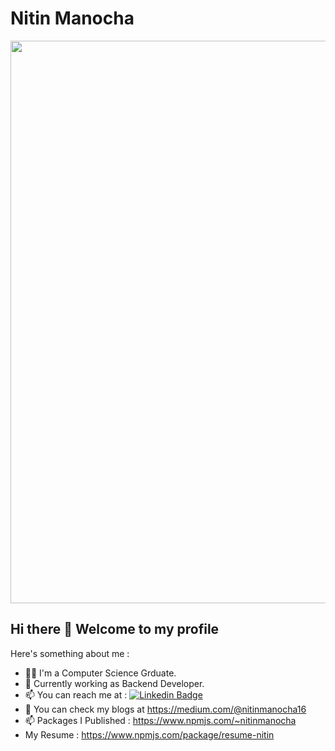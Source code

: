 

<!--
**nitinmanocha/nitinmanocha** is a ✨ _special_ ✨ repository because its `README.md` (this file) appears on your GitHub profile.

Here are some ideas to get you started:

- 🔭 I’m currently working on ...
- 🌱 I’m currently learning ...
- 👯 I’m looking to collaborate on ...
- 🤔 I’m looking for help with ...
-  Ask me about ...
- 📫 How to reach me: ...
- 😄 Pronouns: ...
- ⚡ Fun fact: ...
-->
# Nitin Manocha 
<img src="https://i.gifer.com/5eKX.gif" width="900">

## Hi there 👋  Welcome to my profile

Here's something about me :

- 💁‍♀️ I'm a Computer Science Grduate.
- 📖 Currently working as Backend Developer. 
- 📫 You can reach me at : [![Linkedin Badge](https://img.shields.io/badge/-LinkedIn-blue?style=flat-square&logo=Linkedin&logoColor=white&link=https://www.linkedin.com/in/anushka-yadav/)](https://www.linkedin.com/in/nitin-manocha-645575147/)
 - 💬 You can check my blogs at https://medium.com/@nitinmanocha16
 - 📫 Packages I Published : https://www.npmjs.com/~nitinmanocha
 - My Resume : https://www.npmjs.com/package/resume-nitin
